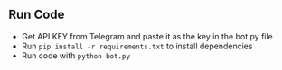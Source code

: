 
## Run Code
 * Get API KEY from Telegram and paste it as the key in the bot.py file
 * Run `pip install -r requirements.txt` to install dependencies
 * Run code with `python bot.py`
